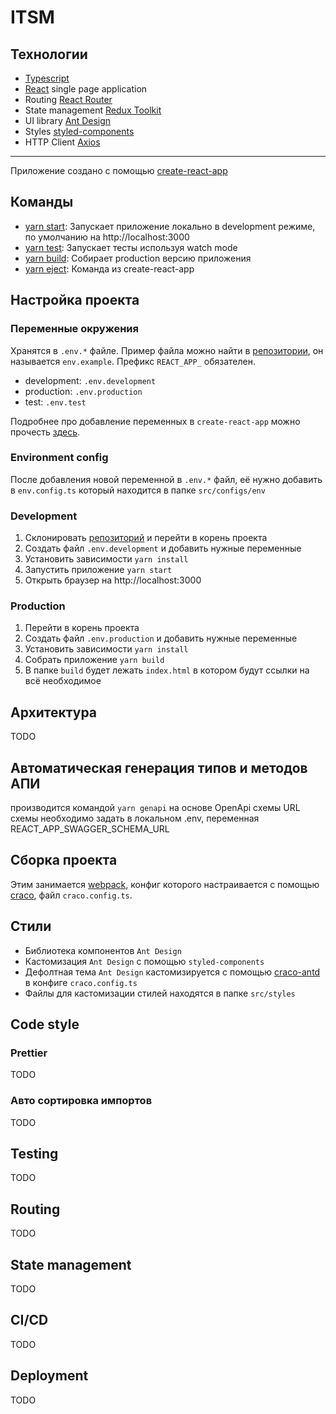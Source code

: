 # ITSM

## Технологии
- [Typescript](https://www.typescriptlang.org/)
- [React](https://reactjs.org/) single page application
- Routing [React Router](https://reactrouter.com/docs/en/v6)
- State management [Redux Toolkit](https://redux-toolkit.js.org/)
- UI library [Ant Design](https://ant.design/)
- Styles [styled-components](https://styled-components.com/)
- HTTP Client [Axios](https://axios-http.com/docs/intro)

---
Приложение создано с помощью [create-react-app](https://github.com/facebook/create-react-app)

## Команды
- [yarn start](https://create-react-app.dev/docs/getting-started/#npm-start-or-yarn-start): Запускает приложение локально в development режиме, по умолчанию на http://localhost:3000
- [yarn test](https://create-react-app.dev/docs/getting-started/#npm-test-or-yarn-test): Запускает тесты используя watch mode
- [yarn build](https://create-react-app.dev/docs/production-build/): Собирает production версию приложения
- [yarn eject](https://create-react-app.dev/docs/available-scripts/#npm-run-eject): Команда из create-react-app

## Настройка проекта

### Переменные окружения
Хранятся в `.env.*` файле. Пример файла можно найти в [репозитории](https://gitlab.benovate.ru/obermeister/itsm/frontend), он называется `env.example`. Префикс `REACT_APP_` обязателен.

- development: `.env.development`
- production: `.env.production`
- test: `.env.test`

Подробнее про добавление переменных в `create-react-app` можно прочесть [здесь](https://create-react-app.dev/docs/adding-custom-environment-variables).

### Environment config
После добавления новой переменной в `.env.*` файл, её нужно добавить в `env.config.ts` который находится в папке `src/configs/env`

### Development
1. Склонировать [репозиторий](https://gitlab.benovate.ru/obermeister/itsm/frontend) и перейти в корень проекта
2. Создать файл `.env.development` и добавить нужные переменные
3. Установить зависимости `yarn install`
4. Запустить приложение `yarn start`
5. Открыть браузер на http://localhost:3000

### Production
1. Перейти в корень проекта
2. Создать файл `.env.production` и добавить нужные переменные
3. Установить зависимости `yarn install`
4. Собрать приложение `yarn build`
5. В папке `build` будет лежать `index.html` в котором будут ссылки на всё необходимое 

## Архитектура

TODO

## Автоматическая генерация типов и методов АПИ
производится командой `yarn genapi` на основе OpenApi схемы
URL схемы необходимо задать в локальном .env, переменная REACT_APP_SWAGGER_SCHEMA_URL

## Сборка проекта
Этим занимается [webpack](https://webpack.js.org/), конфиг которого настраивается с помощью [craco](https://www.npmjs.com/package/@craco/craco), файл `craco.config.ts`.

## Стили
- Библиотека компонентов `Ant Design`
- Кастомизация `Ant Design` с помощью `styled-components`
- Дефолтная тема `Ant Design` кастомизируется с помощью [craco-antd](https://www.npmjs.com/package/craco-antd) в конфиге `craco.config.ts`
- Файлы для кастомизации стилей находятся в папке `src/styles`

## Code style
### Prettier
TODO

### Авто сортировка импортов
TODO

## Testing
TODO

## Routing
TODO

## State management
TODO

## CI/CD
TODO

## Deployment
TODO

